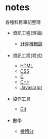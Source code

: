 # notes
各種科目筆記整理<br/>
<ul>
  <li>資訊工程(理論)</li>
    <ul>
      <li><a href="./Invitation to Computer Science.html">計算機概論</a></li>
    </ul><br/>
  <li>資訊工程(程式)</li>
    <ul>
      <li><a href="./HTML.html">HTML</a></li>
      <li><a href="./CSS.html">CSS</a></li>
      <li><a href="./C.html">C</a></li>
      <li><a href="./C++.html">C++</a></li>
      <li><a href="./Javascript.html">Javascript</a></li>
    </ul><br/>
  <li>協作工具</li>
    <ul>
      <li><a href="./Git.html">Git</a></li>
    </ul><br/>
  <li>數學</li>
    <ul>
      <li><a href="./Calculus.html">微積分</a></li>
    </ul><br/>
</ul>
